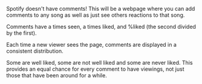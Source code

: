 Spotify doesn't have comments! This will be a webpage where you can add comments to any song as well as just see others reactions to that song.

Comments have a times seen, a times liked, and %liked (the second divided by the first). 

Each time a new viewer sees the page, comments are displayed in a consistent distribution. 

Some are well liked, some are not well liked and some are never liked. This provides an equal chance for every comment to have viewings, not just those that have been around for a while. 


